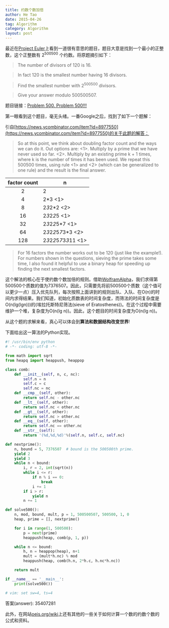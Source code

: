 ```yaml
---
title: 约数个数加倍
author: He Tao
date: 2015-04-26
tag: Algorithm
category: Algorithm
layout: post
---
```


最近在[Project Euler](https://projecteuler.net)上看到一道很有意思的题目，题目大意是找到一个最小的正整数，这个正整数有 $2^{500500}$ 个约数。将原题摘引如下：

> The number of divisors of 120 is 16.

> In fact 120 is the smallest number having 16 divisors.

> Find the smallest number with 2<sup>500500</sup> divisors.

> Give your answer modulo 500500507.

<!--more-->

题目链接：[Problem 500. Problem 500!!!](https://projecteuler.net/problem=500 "Problem 500")

第一眼看到这个题目，毫无头绪。一番Google之后，找到了如下一个题解：

引自[https://news.ycombinator.com/item?id=8977550](https://news.ycombinator.com/item?id=8977550)的关于此题的解答：

> So at this point, we think about doubling factor count and the ways we can do it. Out options are:
>   <1>. Multiply by a prime that we have never used so far.
>   <2>. Multiply by an existing prime k + 1 times, where k is the number of times it has been used.
> We repeat this 500500 times, using rule <1> and <2> (which can be generalized to one rule) and the result is the final answer.

| factor count | n                         |
|:------------:|---------------------------|
|  2           | 2                         |
|  4           | 2*3 <1>                   |
|  8           | 2*3*2*2 <2>               |
|  16          | 2*3*2*2*5 <1>             |
|  32          | 2*3*2*2*5*7 <1>           |
|  64          | 2*3*2*2*5*7*3*3 <2>       |
|  128         | 2*3*2*2*5*7*3*3*11 <1>    |

> For 16 factors the number works out to be 120 (just like the example!). For numbers shown in the questions, sieving the prime takes some time, I also found it helpful to use a binary heap for speeding up finding the next smallest factors.

这个解法的核心在于使约数个数加倍的规则。借助[WolframAlpha](http://www.wolframalpha.com/)，我们求得第500500个质数的值为7376507。因此，只需要先将前500500个质数（这个值可以更少一点）压入优先队列，每次按照上面讲到的规则出队、入队、在O(n)的时间内求得结果。我们知道，初始化质数表的时间复杂度，而筛法的时间复杂度是O(n(lg(lgn)))的(埃拉托斯特尼筛法(sieve of Eratosthenes))。在这个过程中需要维护一个堆，复杂度为O(n(lg n))。因此，这个题目的时间复杂度为O(n(lg n))。

从这个题的求解来看，真心可以体会到**算法和数据结构改变世界**!

下面给出这一算法的Python实现。

~~~python
#! /usr/bin/env python
# -*- coding: utf-8 -*-

from math import sqrt
from heapq import heappush, heappop

class comb:
    def __init__(self, n, c, nc):
        self.n = n
        self.c = c
        self.nc = nc
    def __cmp__(self, other):
        return self.nc - other.nc
    def __lt__(self, other):
        return self.nc < other.nc
    def __gt__(self, other):
        return self.nc > other.nc
    def __eq__(self, other):
        return self.nc == other.nc
    def __str__(self):
        return '(%d,%d,%d)'%(self.n, self.c, self.nc)

def nextprime():
    n, bound = 5, 7376507  # bound is the 500500th prime.
    yield 2
    yield 3
    while n < bound:
        i, r = 2, int(sqrt(n))
        while i <= r:
            if n % i == 0:
                break
            i += 1
        if i > r:
            yield n
        n += 1

def solve500():
    n, mod, bound, mult, p = 1, 500500507, 500500, 1, 0
    heap, prime = [], nextprime()

    for i in range(1, 500500):
        p = next(prime)
        heappush(heap, comb(p, 1, p))

    while n <= bound:
        h, n = heappop(heap), n+1
        mult = (mult*h.nc) % mod
        heappush(heap, comb(h.n, 2*h.c, h.nc*h.nc))

    return mult

if __name__ == '__main__':
    print(solve500())

# vim: set sw=4, ts=4
~~~

答案(answer): 35407281

此外，在网站[oeis.org/wiki](http://oeis.org/wiki/Number_of_divisors_function#Formulae_for_the_number_of_divisors_function)上还有其他的一些关于如何计算一个数的约数个数的公式和资料。

